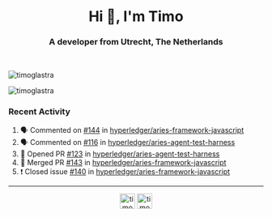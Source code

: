 <h1 align="center">Hi 👋, I'm Timo</h1>
<h3 align="center">A developer from Utrecht, The Netherlands</h3>
<br/>
<!-- https://github.com/rahuldkjain/github-profile-readme-generator --!>

<p align="left"><img src="https://github-readme-stats.vercel.app/api?username=timoglastra&show_icons=true&count_private=true&" alt="timoglastra" /></p>

<!--
Github language stats
<p align="left"><img src="https://github-readme-stats.vercel.app/api/top-langs/?username=timoglastra&layout=compact" alt="timoglastra" /><p>
-->

<!-- Codestats language stats -->
<p align="left"><img src="https://codestats-readme.vercel.app/api/top-langs/?username=timoglastra&layout=compact&language_count=12" alt="timoglastra" /><p>  
  
<h3>Recent Activity</h3>

<!--START_SECTION:activity-->
1. 🗣 Commented on [#144](https://github.com/hyperledger/aries-framework-javascript/issues/144) in [hyperledger/aries-framework-javascript](https://github.com/hyperledger/aries-framework-javascript)
2. 🗣 Commented on [#116](https://github.com/hyperledger/aries-agent-test-harness/issues/116) in [hyperledger/aries-agent-test-harness](https://github.com/hyperledger/aries-agent-test-harness)
3. 💪 Opened PR [#123](https://github.com/hyperledger/aries-agent-test-harness/pull/123) in [hyperledger/aries-agent-test-harness](https://github.com/hyperledger/aries-agent-test-harness)
4. 🎉 Merged PR [#143](https://github.com/hyperledger/aries-framework-javascript/pull/143) in [hyperledger/aries-framework-javascript](https://github.com/hyperledger/aries-framework-javascript)
5. ❗️ Closed issue [#140](https://github.com/hyperledger/aries-framework-javascript/issues/140) in [hyperledger/aries-framework-javascript](https://github.com/hyperledger/aries-framework-javascript)
<!--END_SECTION:activity-->

---

<p align="center">
<a href="https://twitter.com/timoglastra" target="blank"><img align="center" src="https://cdn.jsdelivr.net/npm/simple-icons@3.0.1/icons/twitter.svg" alt="timoglastra" height="30" width="30" /></a>
<a href="https://linkedin.com/in/timoglastra" target="blank"><img align="center" src="https://cdn.jsdelivr.net/npm/simple-icons@3.0.1/icons/linkedin.svg" alt="timoglastra" height="30" width="30" /></a>
</p>



